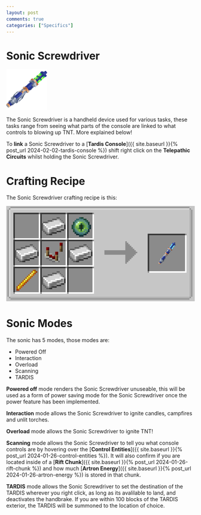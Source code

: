 ```yaml
---
layout: post
comments: true
categories: ["Specifics"]
---
```

# Sonic Screwdriver    
![Capaldi Sonic Screwdriver](../assets/mechanical.png)

The Sonic Screwdriver is a handheld device used for various tasks, these tasks range from seeing what parts of the console are linked to what controls to blowing up TNT. More explained below!

To **link** a Sonic Screwdriver to a [**Tardis Console**]({{ site.baseurl }}{% post_url 2024-02-02-tardis-console %}) shift right click on the **Telepathic Circuits** whilst holding the Sonic Screwdriver.

# Crafting Recipe
The Sonic Screwdriver crafting recipe is this:

![Sonic Screwdriver Recipe](../assets/sonic-crafting-recipe.png)

# Sonic Modes

The sonic has 5 modes, those modes are:

- Powered Off 
- Interaction
- Overload
- Scanning
- TARDIS

**Powered off** mode renders the Sonic Screwdriver unuseable, this will be used as a form of power saving mode for the Sonic Screwdriver once the power feature has been implemented.

**Interaction** mode allows the Sonic Screwdriver to ignite candles, campfires and unlit torches.


**Overload** mode allows the Sonic Screwdriver to ignite TNT!

**Scanning** mode allows the Sonic Screwdriver to tell you what console controls are by hovering over the [**Control Entities**]({{ site.baseurl }}{% post_url 2024-01-26-control-entities %}). It will also confirm if you are located inside of a [**Rift Chunk**]({{ site.baseurl }}{% post_url 2024-01-26-rift-chunk %}) and how much [**Artron Energy**]({{ site.baseurl }}{% post_url 2024-01-26-artron-energy %}) is stored in that chunk.

**TARDIS** mode allows the Sonic Screwdriver to set the destination of the TARDIS wherever you right click, as long as its avalilable to land, and deactivates the handbrake.
If you are within 100 blocks of the TARDIS exterior, the TARDIS will be summoned to the location of choice.
